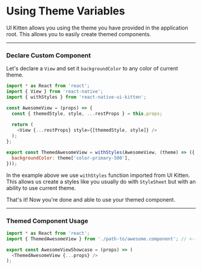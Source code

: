 # Using Theme Variables

UI Kitten allows you using the theme you have provided in the application root. This allows you to easily create themed components.

<hr>

### Declare Custom Component

Let's declare a `View` and set it `backgroundColor` to any color of current theme.

```js
import * as React from 'react';
import { View } from 'react-native';
import { withStyles } from 'react-native-ui-kitten';

const AwesomeView = (props) => {
  const { themedStyle, style, ...restProps } = this.props;
    
  return (
    <View {...restProps} style={[themedStyle, style]} />
  );
};

export const ThemedAwesomeView = withStyles(AwesomeView, (theme) => ({
  backgroundColor: theme['color-primary-500'],
}));
```

In the example above we use `withStyles` function imported from UI Kitten. This allows us create a styles like you usually do with `StyleSheet` but with an ability to use current theme.

That's it! Now you're done and able to use your themed component.

<hr>

### Themed Component Usage

```js
import * as React from 'react';
import { ThemedAwesomeView } from './path-to/awesome.component'; // <-- import themed component

export const AwesomeViewShowcase = (props) => (
  <ThemedAwesomeView {...props} />
);
```
